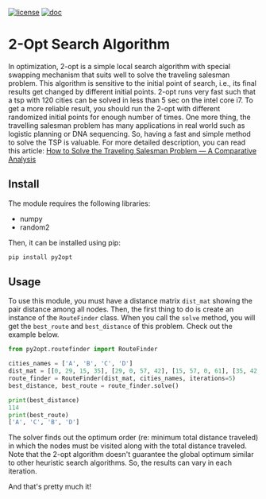 [![license](https://img.shields.io/badge/license-MIT-success)](https://github.com/pdrm83/Py2Opt/blob/master/LICENSE.md)
[![doc](https://img.shields.io/badge/docs-Medium-blue)](https://towardsdatascience.com/how-to-solve-the-traveling-salesman-problem-a-comparative-analysis-39056a916c9f)

# 2-Opt Search Algorithm 
In optimization, 2-opt is a simple local search algorithm with special swapping mechanism that suits well to solve the 
traveling salesman problem. This algorithm is sensitive to the initial point of search, i.e., its final results get 
changed by different initial points. 2-opt runs very fast such that a tsp with 120 cities can be solved in less than 
5 sec on the intel core i7. To get a more reliable result, you should run the 2-opt with different randomized initial 
points for enough number of times. One more thing, the travelling salesman problem has many applications in real world 
such as logistic planning or DNA sequencing. So, having a fast and simple method to solve the TSP is valuable. For more 
detailed description, you can read this article: [How to Solve the Traveling Salesman Problem — A Comparative Analysis](https://towardsdatascience.com/how-to-solve-the-traveling-salesman-problem-a-comparative-analysis-39056a916c9f)

 
## Install
The module requires the following libraries:

* numpy
* random2

Then, it can be installed using pip:
```python
pip install py2opt
```

## Usage
To use this module, you must have a distance matrix `dist_mat` showing the pair distance among all nodes. Then, the 
first thing to do is create an instance of the `RouteFinder` class. When you call the `solve` method, you will get the 
`best_route` and `best_distance` of this problem. Check out the example below.

```python
from py2opt.routefinder import RouteFinder

cities_names = ['A', 'B', 'C', 'D']
dist_mat = [[0, 29, 15, 35], [29, 0, 57, 42], [15, 57, 0, 61], [35, 42, 61, 0]]
route_finder = RouteFinder(dist_mat, cities_names, iterations=5)
best_distance, best_route = route_finder.solve()

print(best_distance)
114
print(best_route)
['A', 'C', 'B', 'D']
```
The solver finds out the optimum order (re: minimum total distance traveled) in which the nodes must be visited along 
with the total distance traveled. Note that the 2-opt algorithm doesn't guarantee the global optimum similar to other 
heuristic search algorithms. So, the results can vary in each iteration.

And that's pretty much it!

